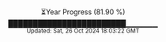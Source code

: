 <p align="center">
⏳Year Progress (81.90 %)<br>
████████████████████████▁▁▁▁▁▁ <br>
<sub>Updated: Sat, 26 Oct 2024 18:03:22 GMT</sub>
</p>

